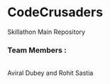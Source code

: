 # CodeCrusaders
Skillathon Main Repository 
<br>
<h3>Team Members :</h3>
<br>
Aviral Dubey and Rohit Sastia
